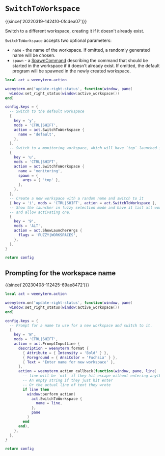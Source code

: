 # `SwitchToWorkspace`

{{since('20220319-142410-0fcdea07')}}

Switch to a different workspace, creating it if it doesn't already exist.

`SwitchToWorkspace` accepts two optional parameters:

* `name` - the name of the workspace. If omitted, a randomly generated name will be chosen.
* `spawn` - a [SpawnCommand](../SpawnCommand.md) describing the command that should be started in the workspace if it doesn't already exist.  If omitted, the default program will be spawned in the newly created workspace.

```lua
local act = weenyterm.action

weenyterm.on('update-right-status', function(window, pane)
  window:set_right_status(window:active_workspace())
end)

config.keys = {
  -- Switch to the default workspace
  {
    key = 'y',
    mods = 'CTRL|SHIFT',
    action = act.SwitchToWorkspace {
      name = 'default',
    },
  },
  -- Switch to a monitoring workspace, which will have `top` launched into it
  {
    key = 'u',
    mods = 'CTRL|SHIFT',
    action = act.SwitchToWorkspace {
      name = 'monitoring',
      spawn = {
        args = { 'top' },
      },
    },
  },
  -- Create a new workspace with a random name and switch to it
  { key = 'i', mods = 'CTRL|SHIFT', action = act.SwitchToWorkspace },
  -- Show the launcher in fuzzy selection mode and have it list all workspaces
  -- and allow activating one.
  {
    key = '9',
    mods = 'ALT',
    action = act.ShowLauncherArgs {
      flags = 'FUZZY|WORKSPACES',
    },
  },
}

return config
```

## Prompting for the workspace name

{{since('20230408-112425-69ae8472')}}

```lua
local act = weenyterm.action

weenyterm.on('update-right-status', function(window, pane)
  window:set_right_status(window:active_workspace())
end)

config.keys = {
  -- Prompt for a name to use for a new workspace and switch to it.
  {
    key = 'W',
    mods = 'CTRL|SHIFT',
    action = act.PromptInputLine {
      description = weenyterm.format {
        { Attribute = { Intensity = 'Bold' } },
        { Foreground = { AnsiColor = 'Fuchsia' } },
        { Text = 'Enter name for new workspace' },
      },
      action = weenyterm.action_callback(function(window, pane, line)
        -- line will be `nil` if they hit escape without entering anything
        -- An empty string if they just hit enter
        -- Or the actual line of text they wrote
        if line then
          window:perform_action(
            act.SwitchToWorkspace {
              name = line,
            },
            pane
          )
        end
      end),
    },
  },
}

return config
```

